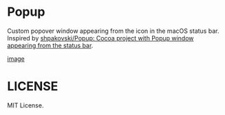 # Popup

Custom popover window appearing from the icon in the macOS status bar.
Inspired by [shpakovski/Popup: Cocoa project with Popup window appearing from the status bar](https://github.com/shpakovski/Popup).

[image](images/screenshot.gif)

# LICENSE

MIT License.
